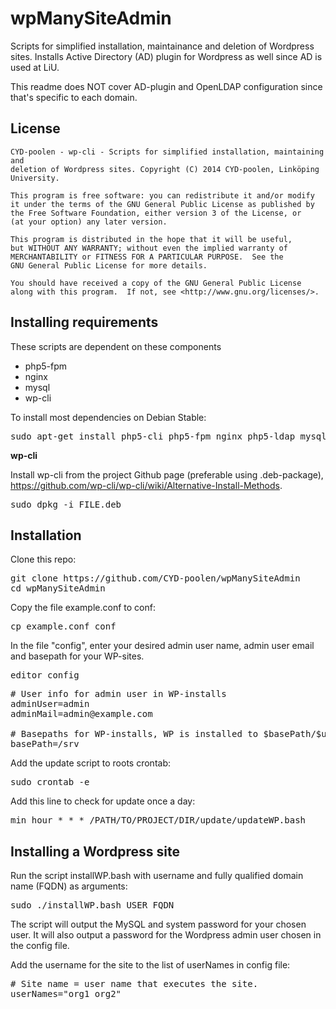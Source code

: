 wpManySiteAdmin
===========

Scripts for simplified installation, maintainance and deletion of Wordpress sites. Installs Active Directory (AD) plugin for Wordpress as well since AD is used at LiU. 

This readme does NOT cover AD-plugin and OpenLDAP configuration since that's specific to each domain. 

## License

```
CYD-poolen - wp-cli - Scripts for simplified installation, maintaining and 
deletion of Wordpress sites. Copyright (C) 2014 CYD-poolen, Linköping University.

This program is free software: you can redistribute it and/or modify
it under the terms of the GNU General Public License as published by
the Free Software Foundation, either version 3 of the License, or
(at your option) any later version.

This program is distributed in the hope that it will be useful,
but WITHOUT ANY WARRANTY; without even the implied warranty of
MERCHANTABILITY or FITNESS FOR A PARTICULAR PURPOSE.  See the
GNU General Public License for more details.

You should have received a copy of the GNU General Public License
along with this program.  If not, see <http://www.gnu.org/licenses/>.
```

## Installing requirements

These scripts are dependent on these components

* php5-fpm
* nginx
* mysql
* wp-cli

To install most dependencies on Debian Stable:

<pre>
sudo apt-get install php5-cli php5-fpm nginx php5-ldap mysql-server php5-mysql
</pre>

**wp-cli**

Install wp-cli from the project Github page (preferable using .deb-package), https://github.com/wp-cli/wp-cli/wiki/Alternative-Install-Methods.

<pre>
sudo dpkg -i FILE.deb
</pre>

## Installation

Clone this repo:

<pre>
git clone https://github.com/CYD-poolen/wpManySiteAdmin
cd wpManySiteAdmin
</pre>

Copy the file example.conf to conf:

<pre>
cp example.conf conf
</pre>

In the file "config", enter your desired admin user name, admin user email and basepath for your WP-sites. 

<pre>
editor config
</pre>

<pre>
# User info for admin user in WP-installs
adminUser=admin
adminMail=admin@example.com

# Basepaths for WP-installs, WP is installed to $basePath/$userName
basePath=/srv
</pre>

Add the update script to roots crontab:

<pre>
sudo crontab -e
</pre>

Add this line to check for update once a day:

<pre>
min hour * * * /PATH/TO/PROJECT/DIR/update/updateWP.bash
</pre>


## Installing a Wordpress site

Run the script installWP.bash with username and fully qualified domain name (FQDN) as arguments:

<pre>
sudo ./installWP.bash USER FQDN
</pre>

The script will output the MySQL and system password for your chosen user. It will also output a password for the Wordpress admin user chosen in the config file. 

Add the username for the site to the list of userNames in config file: 

<pre>
# Site name = user name that executes the site.
userNames="org1 org2"
</pre>
